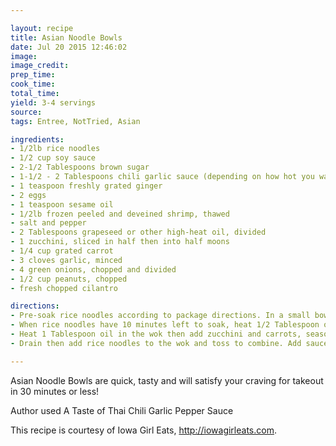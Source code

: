 ```yaml
---

layout: recipe
title: Asian Noodle Bowls
date: Jul 20 2015 12:46:02
image:
image_credit:
prep_time:
cook_time:
total_time:
yield: 3-4 servings
source:
tags: Entree, NotTried, Asian

ingredients:
- 1/2lb rice noodles
- 1/2 cup soy sauce 
- 2-1/2 Tablespoons brown sugar
- 1-1/2 - 2 Tablespoons chili garlic sauce (depending on how hot you want it)
- 1 teaspoon freshly grated ginger
- 2 eggs
- 1 teaspoon sesame oil
- 1/2lb frozen peeled and deveined shrimp, thawed
- salt and pepper
- 2 Tablespoons grapeseed or other high-heat oil, divided
- 1 zucchini, sliced in half then into half moons
- 1/4 cup grated carrot
- 3 cloves garlic, minced
- 4 green onions, chopped and divided
- 1/2 cup peanuts, chopped
- fresh chopped cilantro

directions:
- Pre-soak rice noodles according to package directions. In a small bowl combine tamari, brown sugar, chili garlic sauce, and fresh ginger then stir to combine and set aside. Whisk eggs and sesame oil together in a small bowl then set aside. Pat shrimp dry between layers of paper towels then set aside.
- When rice noodles have 10 minutes left to soak, heat 1/2 Tablespoon oil in a large wok or skillet over medium-high heat. Add half the shrimp, season with salt and pepper, and then saute until cooked through, 30 seconds to 1 minute on each side. Remove to a plate then heat another 1/2 Tablespoon oil in the wok, saute remaining shrimp, and then add to plate.
- Heat 1 Tablespoon oil in the wok then add zucchini and carrots, season with salt and pepper, and then stir fry until just barely crisp-tender, 2 minutes. Add the garlic and half the green onions then stir fry for another 30 seconds. Push the vegetables to the sides of the wok to create a well in the center then add the egg and sesame oil mixture. Let sit for 30 seconds then scramble, and then mix to incorporate into the vegetables.
- Drain then add rice noodles to the wok and toss to combine. Add sauce then turn heat up to bring to a boil and stir fry for 3-4 minutes or until rice noodles are tender. Add shrimp back into the wok then toss to combine. Divide noodles between bowls then top with reserved green onions, chopped peanuts, and chopped cilantro.

---
```

Asian Noodle Bowls are quick, tasty and will satisfy your craving for takeout in 30 minutes or less!

Author used A Taste of Thai Chili Garlic Pepper Sauce

This recipe is courtesy of Iowa Girl Eats, http://iowagirleats.com.
